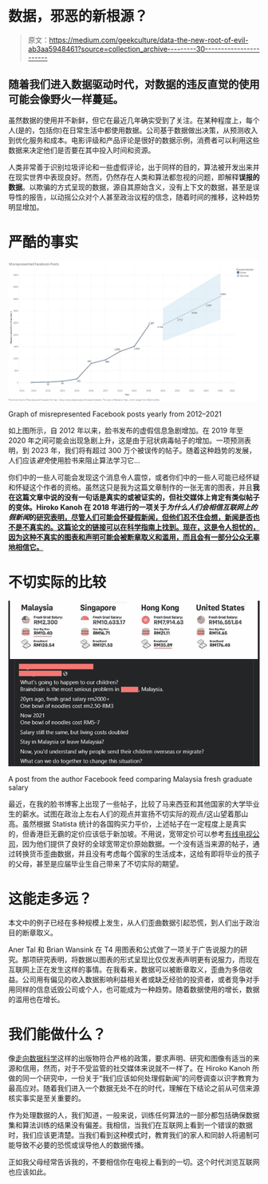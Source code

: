 # 数据，邪恶的新根源？

> 原文：<https://medium.com/geekculture/data-the-new-root-of-evil-ab3aa5948461?source=collection_archive---------30----------------------->

## 随着我们进入数据驱动时代，对数据的违反直觉的使用可能会像野火一样蔓延。

虽然数据的使用并不新鲜，但它在最近几年确实受到了关注。在某种程度上，每个人(是的，包括你)在日常生活中都使用数据。公司基于数据做出决策，从预测收入到优化服务和成本。电影评级和产品评论是很好的数据示例，消费者可以利用这些数据来决定他们是否要在其中投入时间和资源。

人类非常善于识别垃圾评论和一些虚假评论，出于同样的目的，算法被开发出来并在现实世界中表现良好。然而，仍然存在人类和算法都忽视的问题，即解释**误报的数据**。以欺骗的方式呈现的数据，源自其原始含义，没有上下文的数据，甚至是误导性的报告，以动摇公众对个人甚至政治议程的信念，随着时间的推移，这种趋势明显增加。

# 严酷的事实

![](img/0ca563fefb6f2c465850ca18ca91dc7a.png)

Graph of misrepresented Facebook posts yearly from 2012–2021

如上图所示，自 2012 年以来，脸书发布的虚假信息急剧增加。在 2019 年至 2020 年之间可能会出现急剧上升，这是由于冠状病毒帖子的增加。一项预测表明，到 2023 年，我们将有超过 300 万个被误传的帖子。随着这种趋势的发展，人们应该*避免*使用脸书来阻止算法学习它…

你们中的一些人可能会发现这个消息令人震惊，或者你们中的一些人可能已经怀疑和怀疑这个作者的资格。虽然这只是我为这篇文章制作的一张无害的图表，并且**我在这篇文章中说的没有一句话是真实的或被证实的，但社交媒体上肯定有类似帖子的变体。Hiroko Kanoh 在 2018 年进行的一项关于*为什么人们会相信互联网上的假新闻*的[研究表明，尽管人们可能会怀疑假新闻，但他们忍不住会想，新闻是否也不是不真实的。这篇论文的链接可以在科学指南上找到。现在，这是令人担忧的，因为这种不真实的图表和声明可能会被断章取义和滥用，而且会有一部分公众无辜地相信它。](https://www.sciencedirect.com/science/article/pii/S1877050918313851)**

# 不切实际的比较

![](img/c38830245a7e6c421714207b6f6a66a2.png)

A post from the author Facebook feed comparing Malaysia fresh graduate salary

最近，在我的脸书博客上出现了一些帖子，比较了马来西亚和其他国家的大学毕业生的薪水。试图在政治上左右人们的观点并宣扬不切实际的观点/这山望着那山高。虽然根据 Statista 统计的各国购买力平价，上述帖子在一定程度上是真实的，但香港巨无霸的定价应该低于新加坡。不用说，宽带定价可以参考[有线电视公司](https://www.cable.co.uk/broadband/pricing/worldwide-comparison/)，因为他们提供了良好的全球宽带定价原始数据。一个没有适当来源的帖子，通过转换货币歪曲数据，并且没有考虑每个国家的生活成本，这给有即将毕业的孩子的父母，甚至是应届毕业生自己带来了不切实际的期望。

# 这能走多远？

本文中的例子已经在多种规模上发生，从人们歪曲数据引起恐慌，到人们出于政治目的断章取义。

Aner Tal 和 Brian Wansink 在 T4 用图表和公式做了一项关于广告说服力的研究。那项研究表明，将数据以图表的形式呈现比仅仅发表声明更有说服力，而现在互联网上正在发生这样的事情。在我看来，数据可以被断章取义，歪曲为多倍收益。公司用有偏见的收入数据影响利益相关者或缺乏经验的投资者，或者竞争对手用同样的信息诋毁公司或个人，也可能成为一种趋势。随着数据使用的增长，数据的滥用也在增长。

# 我们能做什么？

像[走向数据科学](https://towardsdatascience.com/)这样的出版物符合严格的政策，要求声明、研究和图像有适当的来源和信用，然而，对于不受监管的社交媒体来说就不一样了。在 Hiroko Kanoh 所做的同一个研究中，一份关于“我们应该如何处理假新闻”的问卷调查以识字教育为最高应对。随着我们进入一个数据无处不在的时代，理解在下结论之前从可信来源核实事实是至关重要的。

作为处理数据的人，我们知道，一般来说，训练任何算法的一部分都包括确保数据集和算法训练的结果没有偏差。我相信，当我们在互联网上看到一个错误的数据时，我们应该更清楚。当我们看到这种模式时，教育我们的家人和同龄人将遏制可能导致不必要的恐慌或误导他人的数据传播。

正如我父母经常告诉我的，不要相信你在电视上看到的一切。这个时代浏览互联网也应该如此。